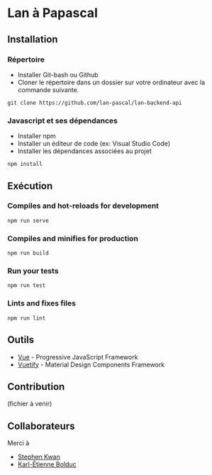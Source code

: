 # Lan à Papascal

## Installation

### Répertoire

* Installer Git-bash ou Github
* Cloner le répertoire dans un dossier sur votre ordinateur avec la commande suivante.
```
git clone https://github.com/lan-pascal/lan-backend-api
```

### Javascript et ses dépendances

* Installer npm
* Installer un éditeur de code (ex: Visual Studio Code)
* Installer les dépendances associées au projet

```
npm install
```

## Exécution

### Compiles and hot-reloads for development
```
npm run serve
```

### Compiles and minifies for production
```
npm run build
```

### Run your tests
```
npm run test
```

### Lints and fixes files
```
npm run lint
```

## Outils

* [Vue](https://vuejs.org/) - Progressive JavaScript Framework
* [Vuetify](https://vuetifyjs.com/en/) - Material Design Components Framework

## Contribution

(fichier à venir)

## Collaborateurs

Merci à 

* [Stephen Kwan](https://github.com/tran-simon)
* [Karl-Étienne Bolduc](https://github.com/LodrikMtl)
